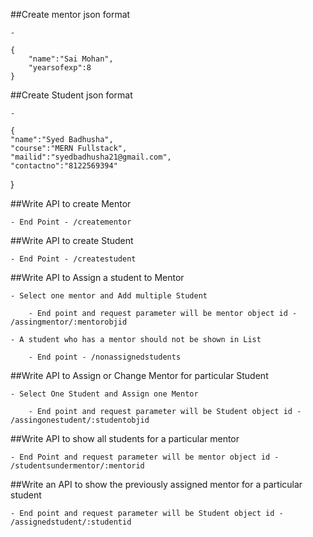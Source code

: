 ##Create mentor json format

    -

    {
        "name":"Sai Mohan",
        "yearsofexp":8
    }

##Create Student json format

    -

    {
    "name":"Syed Badhusha",
    "course":"MERN Fullstack",
    "mailid":"syedbadhusha21@gmail.com",
    "contactno":"8122569394"
}

##Write API to create Mentor

    - End Point - /creatementor

##Write API to create Student

    - End Point - /createstudent

##Write API to Assign a student to Mentor

    - Select one mentor and Add multiple Student

        - End point and request parameter will be mentor object id - /assingmentor/:mentorobjid

    - A student who has a mentor should not be shown in List

        - End point - /nonassignedstudents

##Write API to Assign or Change Mentor for particular Student

    - Select One Student and Assign one Mentor

        - End point and request parameter will be Student object id - /assingonestudent/:studentobjid

##Write API to show all students for a particular mentor

    - End Point and request parameter will be mentor object id - /studentsundermentor/:mentorid

##Write an API to show the previously assigned mentor for a particular student

    - End point and request parameter will be Student object id - /assignedstudent/:studentid